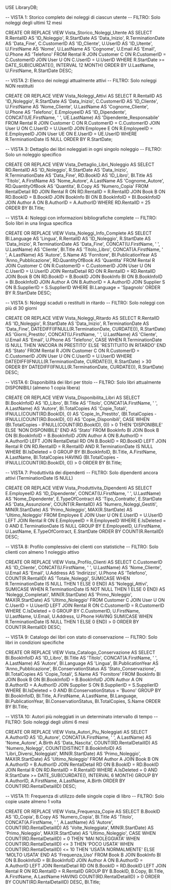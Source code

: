 USE LibraryDB;

-- VISTA 1: Storico completo dei noleggi di ciascun utente
-- FILTRO: Solo noleggi degli ultimi 12 mesi

CREATE OR REPLACE VIEW Vista_Storico_Noleggi_Utente AS
SELECT
R.RentalID AS 'ID_Noleggio',
R.StartDate AS 'Data_Inizio',
R.TerminationDate AS 'Data_Fine',
C.CustomerID AS 'ID_Cliente',
U.UserID AS 'ID_Utente',
U.FirstName AS 'Nome',
U.LastName AS 'Cognome',
U.Email AS 'Email',
U.Phone AS 'Telefono'
FROM Rental R
JOIN Customer C ON R.CustomerID = C.CustomerID
JOIN User U ON C.UserID = U.UserID
WHERE R.StartDate >= DATE_SUB(CURDATE(), INTERVAL 12 MONTH)
ORDER BY U.LastName, U.FirstName, R.StartDate DESC;

-- VISTA 2: Elenco dei noleggi attualmente attivi
-- FILTRO: Solo noleggi NON restituiti

CREATE OR REPLACE VIEW Vista_Noleggi_Attivi AS
SELECT
R.RentalID AS 'ID_Noleggio',
R.StartDate AS 'Data_Inizio',
C.CustomerID AS 'ID_Cliente',
U.FirstName AS 'Nome_Cliente',
U.LastName AS 'Cognome_Cliente',
U.Phone AS 'Telefono',
E.EmployeeID AS 'ID_Dipendente',
CONCAT(UE.FirstName, ' ', UE.LastName) AS 'Dipendente_Responsabile'
FROM Rental R
JOIN Customer C ON R.CustomerID = C.CustomerID
JOIN User U ON C.UserID = U.UserID
JOIN Employee E ON R.EmployeeID = E.EmployeeID
JOIN User UE ON E.UserID = UE.UserID
WHERE R.TerminationDate IS NULL
ORDER BY R.StartDate;

-- VISTA 3: Dettaglio dei libri noleggiati in ogni singolo noleggio
-- FILTRO: Solo un noleggio specifico

CREATE OR REPLACE VIEW Vista_Dettaglio_Libri_Noleggio AS
SELECT
RD.RentalID AS 'ID_Noleggio',
R.StartDate AS 'Data_Inizio',
R.TerminationDate AS 'Data_Fine',
RD.BookID AS 'ID_Libro',
BI.Title AS 'Titolo',
A.FirstName AS 'Nome_Autore',
A.LastName AS 'Cognome_Autore',
RD.QuantityOfBook AS 'Quantita',
B.Copy AS 'Numero_Copia'
FROM RentalDetail RD
JOIN Rental R ON RD.RentalID = R.RentalID
JOIN Book B ON RD.BookID = B.BookID
JOIN BookInfo BI ON B.BookInfoID = BI.BookInfoID
JOIN Author A ON B.AuthorID = A.AuthorID
WHERE RD.RentalID = 25
ORDER BY BI.Title;

-- VISTA 4: Noleggi con informazioni bibliografiche complete
-- FILTRO: Solo libri in una lingua specifica

CREATE OR REPLACE VIEW Vista_Noleggi_Info_Complete AS
SELECT
BI.Language AS 'Lingua',
R.RentalID AS 'ID_Noleggio',
R.StartDate AS 'Data_Inizio',
R.TerminationDate AS 'Data_Fine',
CONCAT(U.FirstName, ' ', U.LastName) AS 'Cliente',
BI.Title AS 'Titolo_Libro',
CONCAT(A.FirstName, ' ', A.LastName) AS 'Autore',
S.Name AS 'Fornitore',
BI.PublicationYear AS 'Anno_Pubblicazione',
RD.QuantityOfBook AS 'Quantita'
FROM Rental R
JOIN Customer C ON R.CustomerID = C.CustomerID
JOIN User U ON C.UserID = U.UserID
JOIN RentalDetail RD ON R.RentalID = RD.RentalID
JOIN Book B ON RD.BookID = B.BookID
JOIN BookInfo BI ON B.BookInfoID = BI.BookInfoID
JOIN Author A ON B.AuthorID = A.AuthorID
JOIN Supplier S ON B.SupplierID = S.SupplierID
WHERE BI.Language = 'Spagnolo'
ORDER BY R.StartDate DESC;

-- VISTA 5: Noleggi scaduti o restituiti in ritardo
-- FILTRO: Solo noleggi con più di 30 giorni

CREATE OR REPLACE VIEW Vista_Noleggi_Ritardo AS
SELECT
R.RentalID AS 'ID_Noleggio',
R.StartDate AS 'Data_Inizio',
R.TerminationDate AS 'Data_Fine',
DATEDIFF(IFNULL(R.TerminationDate, CURDATE()), R.StartDate) AS 'Giorni_Prestito',
CONCAT(U.FirstName, ' ', U.LastName) AS 'Cliente',
U.Email AS 'Email',
U.Phone AS 'Telefono',
CASE
WHEN R.TerminationDate IS NULL THEN 'ANCORA IN PRESTITO'
ELSE 'RESTITUITO IN RITARDO'
END AS 'Stato'
FROM Rental R
JOIN Customer C ON R.CustomerID = C.CustomerID
JOIN User U ON C.UserID = U.UserID
WHERE DATEDIFF(IFNULL(R.TerminationDate, CURDATE()), R.StartDate) > 30
ORDER BY DATEDIFF(IFNULL(R.TerminationDate, CURDATE()), R.StartDate) DESC;

-- VISTA 6: Disponibilità dei libri per titolo
-- FILTRO: Solo libri attualmente DISPONIBILI (almeno 1 copia libera)

CREATE OR REPLACE VIEW Vista_Disponibilita_Libri AS
SELECT
BI.BookInfoID AS 'ID_Libro',
BI.Title AS 'Titolo',
CONCAT(A.FirstName, ' ', A.LastName) AS 'Autore',
BI.TotalCopies AS 'Copie_Totali',
IFNULL(COUNT(RD.BookID), 0) AS 'Copie_In_Prestito',
(BI.TotalCopies - IFNULL(COUNT(RD.BookID), 0)) AS 'Copie_Disponibili',
CASE
WHEN (BI.TotalCopies - IFNULL(COUNT(RD.BookID), 0)) > 0 THEN 'DISPONIBILE'
ELSE 'NON DISPONIBILE'
END AS 'Stato'
FROM BookInfo BI
JOIN Book B ON BI.BookInfoID = B.BookInfoID
JOIN Author A ON B.AuthorID = A.AuthorID
LEFT JOIN RentalDetail RD ON B.BookID = RD.BookID
LEFT JOIN Rental R ON RD.RentalID = R.RentalID AND R.TerminationDate IS NULL
WHERE BI.IsDeleted = 0
GROUP BY BI.BookInfoID, BI.Title, A.FirstName, A.LastName, BI.TotalCopies
HAVING (BI.TotalCopies - IFNULL(COUNT(RD.BookID), 0)) > 0
ORDER BY BI.Title;

-- VISTA 7: Produttività dei dipendenti
-- FILTRO: Solo dipendenti ancora attivi (TerminationDate IS NULL)

CREATE OR REPLACE VIEW Vista_Produttivita_Dipendenti AS
SELECT
E.EmployeeID AS 'ID_Dipendente',
CONCAT(U.FirstName, ' ', U.LastName) AS 'Nome_Dipendente',
E.TypeOfContract AS 'Tipo_Contratto',
E.StartDate AS 'Data_Assunzione',
COUNT(R.RentalID) AS 'Numero_Noleggi_Gestiti',
MIN(R.StartDate) AS 'Primo_Noleggio',
MAX(R.StartDate) AS 'Ultimo_Noleggio'
FROM Employee E
JOIN User U ON E.UserID = U.UserID
LEFT JOIN Rental R ON E.EmployeeID = R.EmployeeID
WHERE E.IsDeleted = 0
AND E.TerminationDate IS NULL
GROUP BY E.EmployeeID, U.FirstName, U.LastName, E.TypeOfContract, E.StartDate
ORDER BY COUNT(R.RentalID) DESC;

-- VISTA 8: Profilo complessivo dei clienti con statistiche
-- FILTRO: Solo clienti con almeno 1 noleggio attivo

CREATE OR REPLACE VIEW Vista_Profilo_Clienti AS
SELECT
C.CustomerID AS 'ID_Cliente',
CONCAT(U.FirstName, ' ', U.LastName) AS 'Nome_Cliente',
U.Email AS 'Email',
U.Address AS 'Indirizzo',
U.Phone AS 'Telefono',
COUNT(R.RentalID) AS 'Totale_Noleggi',
SUM(CASE WHEN R.TerminationDate IS NULL THEN 1 ELSE 0 END) AS 'Noleggi_Attivi',
SUM(CASE WHEN R.TerminationDate IS NOT NULL THEN 1 ELSE 0 END) AS 'Noleggi_Completati',
MIN(R.StartDate) AS 'Primo_Noleggio',
MAX(R.StartDate) AS 'Ultimo_Noleggio'
FROM Customer C
JOIN User U ON C.UserID = U.UserID
LEFT JOIN Rental R ON C.CustomerID = R.CustomerID
WHERE C.IsDeleted = 0
GROUP BY C.CustomerID, U.FirstName, U.LastName, U.Email, U.Address, U.Phone
HAVING SUM(CASE WHEN R.TerminationDate IS NULL THEN 1 ELSE 0 END) > 0
ORDER BY COUNT(R.RentalID) DESC;

-- VISTA 9: Catalogo dei libri con stato di conservazione
-- FILTRO: Solo libri in condizioni specifiche

CREATE OR REPLACE VIEW Vista_Catalogo_Conservazione AS
SELECT
BI.BookInfoID AS 'ID_Libro',
BI.Title AS 'Titolo',
CONCAT(A.FirstName, ' ', A.LastName) AS 'Autore',
BI.Language AS 'Lingua',
BI.PublicationYear AS 'Anno_Pubblicazione',
BI.ConservationStatus AS 'Stato_Conservazione',
BI.TotalCopies AS 'Copie_Totali',
S.Name AS 'Fornitore'
FROM BookInfo BI
JOIN Book B ON BI.BookInfoID = B.BookInfoID
JOIN Author A ON B.AuthorID = A.AuthorID
JOIN Supplier S ON B.SupplierID = S.SupplierID
WHERE BI.IsDeleted = 0
AND BI.ConservationStatus = 'Buono'
GROUP BY BI.BookInfoID, BI.Title, A.FirstName, A.LastName, BI.Language,
BI.PublicationYear, BI.ConservationStatus, BI.TotalCopies, S.Name
ORDER BY BI.Title;

-- VISTA 10: Autori più noleggiati in un determinato intervallo di tempo
-- FILTRO: Solo noleggi degli ultimi 6 mesi

CREATE OR REPLACE VIEW Vista_Autori_Piu_Noleggiati AS
SELECT
A.AuthorID AS 'ID_Autore',
CONCAT(A.FirstName, ' ', A.LastName) AS 'Nome_Autore',
A.Birth AS 'Data_Nascita',
COUNT(RD.RentalDetailID) AS 'Numero_Noleggi',
COUNT(DISTINCT B.BookInfoID) AS 'Libri_Diversi_Noleggiati',
MIN(R.StartDate) AS 'Primo_Noleggio',
MAX(R.StartDate) AS 'Ultimo_Noleggio'
FROM Author A
JOIN Book B ON A.AuthorID = B.AuthorID
JOIN RentalDetail RD ON B.BookID = RD.BookID
JOIN Rental R ON RD.RentalID = R.RentalID
WHERE A.IsDeleted = 0
AND R.StartDate >= DATE_SUB(CURDATE(), INTERVAL 6 MONTH)
GROUP BY A.AuthorID, A.FirstName, A.LastName, A.Birth
ORDER BY COUNT(RD.RentalDetailID) DESC;

-- VISTA 11: Frequenza di utilizzo delle singole copie di libro
-- FILTRO: Solo copie usate almeno 1 volta

CREATE OR REPLACE VIEW Vista_Frequenza_Copie AS
SELECT
B.BookID AS 'ID_Copia',
B.Copy AS 'Numero_Copia',
BI.Title AS 'Titolo',
CONCAT(A.FirstName, ' ', A.LastName) AS 'Autore',
COUNT(RD.RentalDetailID) AS 'Volte_Noleggiata',
MIN(R.StartDate) AS 'Primo_Noleggio',
MAX(R.StartDate) AS 'Ultimo_Noleggio',
CASE
WHEN COUNT(RD.RentalDetailID) = 0 THEN 'MAI NOLEGGIATA'
WHEN COUNT(RD.RentalDetailID) <= 3 THEN 'POCO USATA'
WHEN COUNT(RD.RentalDetailID) <= 10 THEN 'USATA NORMALMENTE'
ELSE 'MOLTO USATA'
END AS 'Frequenza_Uso'
FROM Book B
JOIN BookInfo BI ON B.BookInfoID = BI.BookInfoID
JOIN Author A ON B.AuthorID = A.AuthorID
LEFT JOIN RentalDetail RD ON B.BookID = RD.BookID
LEFT JOIN Rental R ON RD.RentalID = R.RentalID
GROUP BY B.BookID, B.Copy, BI.Title, A.FirstName, A.LastName
HAVING COUNT(RD.RentalDetailID) > 0
ORDER BY COUNT(RD.RentalDetailID) DESC, BI.Title;
